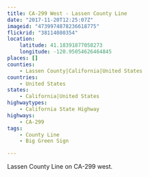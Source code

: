 ```yaml
---
title: CA-299 West - Lassen County Line
date: "2017-11-20T12:25:07Z"
imageid: "4739974878236618775"
flickrid: "38114080354"
location:
    latitude: 41.18391877058273
    longitude: -120.95054626464845
places: []
counties:
    - Lassen County|California|United States
countries:
    - United States
states:
    - California|United States
highwaytypes:
    - California State Highway
highways:
    - CA-299
tags:
    - County Line
    - Big Green Sign

---
```

Lassen County Line on CA-299 west.
